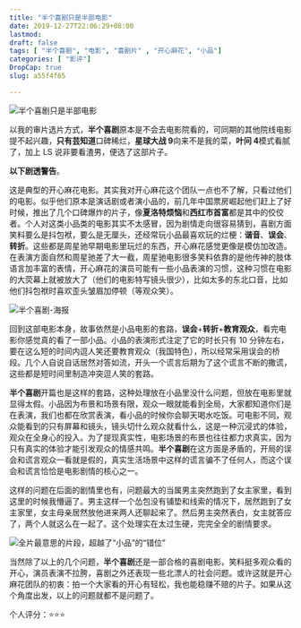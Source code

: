 ```yaml
---
title: "半个喜剧只是半部电影"
date: 2019-12-27T22:06:29+08:00
lastmod: 
draft: false
tags: [ "半个喜剧", "电影", "喜剧片" , "开心麻花", "小品"]
categories: [ "影评"]
DropCap: true
slug: a55f4f65

---
```


![半个喜剧只是半部电影](https://xiaomao260.github.io/picx-images-hosting/20240518/半个喜剧只是半部电影.7p47bwdpu.webp)

以我的审片选片方式，**半个喜剧**原本是不会去电影院看的，可同期的其他院线电影提不起兴趣，**只有芸知道**口碑稀烂，**星球大战 9**向来不是我的菜，**叶问 4**模式看腻了，加上 LS 说非要看渣男，便选了这部片子。

**以下剧透警告**。

 <!-- more -->

这是典型的开心麻花电影。其实我对开心麻花这个团队一点也不了解，只看过他们的电影。似乎他们原本是演话剧或者演小品的，前几年中国票房崛起他们赶上了好时候，推出了几个口碑爆炸的片子，像**夏洛特烦恼**和**西红市首富**都是其中的佼佼者。个人对这类小品类的电影其实不太感冒，因为剧情走向很容易猜到，喜剧方面笑料要么是抖包袱，要么是无厘头，还经常玩小品最喜欢玩的烂梗：**谐音**、**误会**、**转折**。这些都是周星驰早期电影里玩烂的东西，开心麻花感觉更像是模仿加改造。在表演方面自然和周星驰差了大一截，周星驰电影很多笑料依靠的是他传神的肢体语言加丰富的表情，开心麻花的演员可能有一些小品表演的习惯，这种习惯在电影的大荧幕上就被放大了（他们的电影特写镜头很少），比如太多的东北口音，比如他们抖包袱时喜欢歪头皱眉加停顿（等观众笑）。

![半个喜剧-海报](https://xiaomao260.github.io/picx-images-hosting/20240518/半个喜剧-海报.7ljtg3h1f4.webp)

回到这部电影本身，故事依然是小品电影的套路，**误会**+**转折**+**教育观众**，看完电影你感觉真的看了一部小品。小品的表演形式注定了它的时长只有 10 分钟左右，要在这么短的时间内逗人笑还要教育观众（我国特色），所以经常采用误会的桥段。几个人自说自话居然对答如流，开头一个谎言后期为了这个谎言不断的撒谎，这些都是短时间里制造冲突逗人笑的套路。

**半个喜剧**开篇也是这样的套路，这种处理放在小品里没什么问题，但放在电影里就显得太假。小品因为布景和场景有限，观众一眼就能看到全局，大家都知道你们是在表演，我们也都在欣赏表演，看小品的时候你会聊天喝水吃饭。可电影不同，观众能看到的只有屏幕和镜头，镜头切什么观众就看什么，这是一种沉浸式的体验，观众在全身心的投入。为了提现真实性，电影场景的布景也往往都力求真实，因为只有真实的体验才能引发观众的情感共鸣。**半个喜剧**在这方面是矛盾的，开局的误会和谎言观众一看就是假的，真实生活场景中这样的谎言骗不了任何人，而这个误会和谎言恰恰是电影剧情的核心之一。

这样的问题在后面的剧情里也有，问题最大的当属男主突然跑到了女主家里，看到这里的时候我懵逼了。男主这样一个怂包没有铺垫和线索的情况下，居然跑到了女主家里，女主母亲居然放他进来两人还聊起来了。然后男主突然表白，女主就答应了，两个人就这么在一起了。这个处理实在太过生硬，完完全全的剧情要求。

![全片最意思的片段，超越了“小品”的“错位”](https://xiaomao260.github.io/picx-images-hosting/20240518/全片最意思的片段，超越了“小品”的“错位”.41xvqaebn7.webp)

当然除了以上的几个问题，**半个喜剧**还是一部合格的喜剧电影，笑料挺多观众看的开心，演员表演不拉胯，喜剧之外还表现一些北漂人的社会问题。或许这就是开心麻花团队的初衷：拍一个大家看的开心有轻松，我也能稳赚不赔的片子。如果从这个角度出发，以上的问题就都不是问题了。

个人评分：⭐⭐⭐
